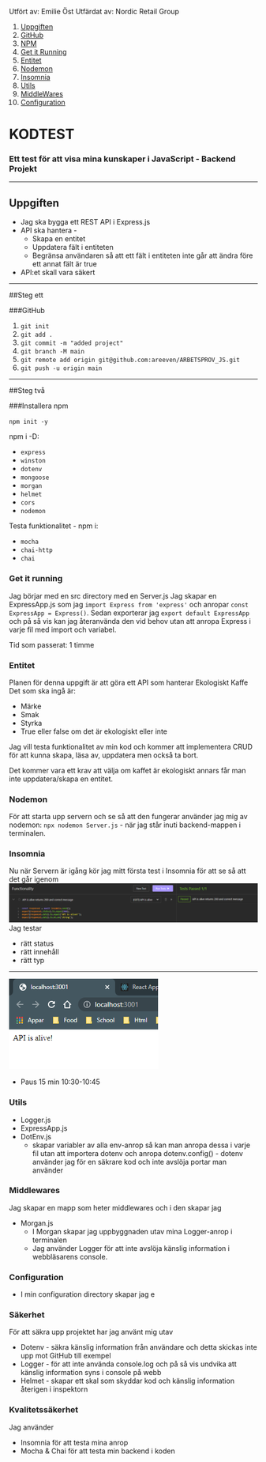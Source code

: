 Utfört av: Emilie Öst
Utfärdat av: Nordic Retail Group

1. [Uppgiften](#uppgiften)
2. [GitHub](#github)
3. [NPM](#installera-npm)
4. [Get it Running](#get-it-running)
5. [Entitet](#entitet)
6. [Nodemon](#nodemon)
7. [Insomnia](#insomnia)
8. [Utils](#utils)
8. [MiddleWares](#middlewares)
9. [Configuration](#configuration)

# KODTEST

### Ett test för att visa mina kunskaper i JavaScript - Backend Projekt

---

## Uppgiften
- Jag ska bygga ett REST API i Express.js
- API ska hantera - 
  - Skapa en entitet
  - Uppdatera fält i entiteten
  - Begränsa användaren så att ett fält i entiteten inte går att ändra före ett annat fält är true
- API:et skall vara säkert

---

##Steg ett

###GitHub
1. `git init`
2. `git add .`
3. `git commit -m "added project"`
4. `git branch -M main`
5. `git remote add origin git@github.com:areeven/ARBETSPROV_JS.git`
6. `git push -u origin main`

---

##Steg två

###Installera npm

`npm init -y`

npm i -D:
- `express`
- `winston`
- `dotenv`
- `mongoose`
- `morgan`
- `helmet`
- `cors`
- `nodemon`

Testa funktionalitet - 
npm i: 
- `mocha`
- `chai-http`
- `chai`

### Get it running

Jag börjar med en src directory med en Server.js
Jag skapar en ExpressApp.js som jag `import Express from 'express'` och anropar `const ExpressApp = Express()`.
Sedan exporterar jag `export default ExpressApp` och på så vis kan jag återanvända den vid behov utan att anropa
Express i varje fil med import och variabel.

Tid som passerat: 1 timme

### Entitet

Planen för denna uppgift är att göra ett API som hanterar Ekologiskt Kaffe
Det som ska ingå är:
- Märke
- Smak
- Styrka
- True eller false om det är ekologiskt eller inte

Jag vill testa funktionalitet av min kod och kommer att implementera CRUD
för att kunna skapa, läsa av, uppdatera men också ta bort.

Det kommer vara ett krav att välja om kaffet är ekologiskt annars får man inte uppdatera/skapa
en entitet.

### Nodemon

För att starta upp servern och se så att den fungerar använder jag mig av nodemon:
`npx nodemon Server.js` - när jag står inuti backend-mappen i terminalen.

### Insomnia

Nu när Servern är igång kör jag mitt första test i Insomnia för att se så att det går igenom
![insomnia](src/global/images/insomnia-alive.png)
Jag testar
- rätt status
- rätt innehåll
- rätt typ
---
![apiAlive](src/global/images/api-alive.png)

- Paus 15 min 10:30-10:45

### Utils

- Logger.js
- ExpressApp.js
- DotEnv.js
  - skapar variabler av alla env-anrop så kan man anropa dessa i varje fil utan att importera 
  dotenv och anropa dotenv.config() - dotenv använder jag för en säkrare kod och inte avslöja portar man använder

### Middlewares

Jag skapar en mapp som heter middlewares och i den skapar jag
- Morgan.js
  - I Morgan skapar jag uppbyggnaden utav mina Logger-anrop i terminalen
  - Jag använder Logger för att inte avslöja känslig information i webbläsarens console.

### Configuration

- I min configuration directory skapar jag e




### Säkerhet

För att säkra upp projektet har jag använt mig utav
- Dotenv - säkra känslig information från användare och detta skickas inte upp mot GitHub till exempel
- Logger - för att inte använda console.log och på så vis undvika att känslig information syns i console på webb
- Helmet - skapar ett skal som skyddar kod och känslig information återigen i inspektorn

### Kvalitetssäkerhet

Jag använder 
- Insomnia för att testa mina anrop 
- Mocha & Chai för att testa min backend i koden